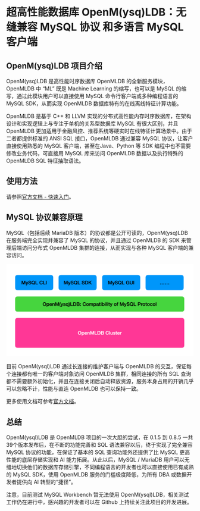 # 超高性能数据库 OpenM(ysq)LDB：无缝兼容 MySQL 协议 和多语言 MySQL 客户端

## OpenM(ysq)LDB 项目介绍
OpenM(ysq)LDB 是高性能时序数据库 OpenMLDB 的全新服务模块，OpenMLDB 中 “ML” 既是 Machine Learning 的缩写，也可以是 MySQL 的缩写，通过此模块用户可以直接使用 MySQL 命令行客户端或多种编程语言的 MySQL SDK，从而实现 OpenMLDB 数据库特有的在线离线特征计算功能。

OpenMLDB 是基于 C++ 和 LLVM 实现的分布式高性能内存时序数据库，在架构设计和实现逻辑上与专注于单机的关系型数据库 MySQL 有很大区别，并且 OpenMLDB 更加适用于金融风控、推荐系统等硬实时在线特征计算场景中。由于二者都提供标准的 ANSI SQL 接口，OpenMLDB 通过兼容 MySQL 协议，让客户直接使用熟悉的 MySQL 客户端，甚至在Java、Python 等 SDK 编程中也不需要修改业务代码，可直接用 MySQL 库来访问 OpenMLDB 数据以及执行特殊的 OpenMLDB SQL 特征抽取语法。

## 使用方法
请参照[官方文档 - 快速入门](../app_ecosystem/open_mysql_db/quickstart.md)。

## MySQL 协议兼容原理
MySQL（包括后续 MariaDB 版本）的协议都是公开可读的，OpenM(ysq)LDB 在服务端完全实现并兼容了 MySQL  的协议，并且通过 OpenMLDB 的 SDK 来管理后端访问分布式 OpenMLDB 集群的连接，从而实现与各种 MySQL 客户端的兼容访问。

![compatibility.png](./images/20240322-compatibility.png)

目前 OpenM(ysql)LDB 通过长连接的维护客户端与 OpenMLDB 的交互，保证每个连接都有唯一的客户端对象访问 OpenMLDB 集群，相同连接的所有 SQL 查询都不需要额外初始化，并且在连接关闭后自动释放资源，服务本身占用的开销几乎可以忽略不计，性能与直连 OpenMLDB 也可以保持一致。

更多使用文档可参考[官方文档](../app_ecosystem/open_mysql_db/index.rst)。

## 总结
OpenM(ysql)LDB 是 OpenMLDB 项目的一次大胆的尝试，在 0.1.5 到 0.8.5 一共39个版本发布后，在不断的功能完善和 SQL 语法兼容以后，终于实现了完全兼容 MySQL 协议的功能，在保证了基本的 SQL 查询功能外还提供了比 MySQL 更高性能的底层存储实现和 AI 能力拓展。从此以后，MySQL / MariaDB 用户可以无缝地切换他们的数据库存储引擎，不同编程语言的开发者也可以直接使用已有成熟的 MySQL SDK，使用 OpenMLDB 服务的门槛极度降低，为所有 DBA 或数据开发者提供向 AI 转型的“捷径”。

注意，目前测试 MySQL Workbench 暂无法使用 OpenM(ysql)LDB，相关测试工作仍在进行中，感兴趣的开发者可以在 Github 上持续关注此项目的开发进展。
